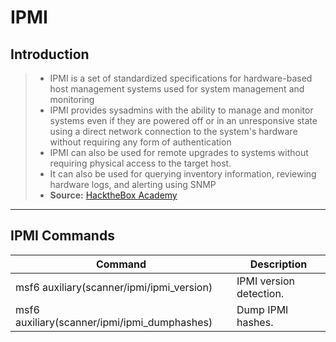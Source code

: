 # IPMI

## **Introduction**

> * IPMI is a set of standardized specifications for hardware-based host management systems used for system management and monitoring
> * IPMI provides sysadmins with the ability to manage and monitor systems even if they are powered off or in an unresponsive state using a direct network connection to the system's hardware without requiring any form of authentication
> * IPMI can also be used for remote upgrades to systems without requiring physical access to the target host.
> * It can also be used for querying inventory information, reviewing hardware logs, and alerting using SNMP
> * **Source:** [HacktheBox Academy](https://academy.hackthebox.com/module/112/section/1245)

***

## **IPMI Commands**

| Command                                       | Description             |
| --------------------------------------------- | ----------------------- |
| msf6 auxiliary(scanner/ipmi/ipmi\_version)    | IPMI version detection. |
| msf6 auxiliary(scanner/ipmi/ipmi\_dumphashes) | Dump IPMI hashes.       |
